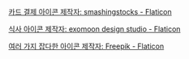  <a href="https://www.flaticon.com/kr/free-icons/-" title="카드 결제 아이콘">카드 결제 아이콘  제작자: smashingstocks - Flaticon</a>

<a href="https://www.flaticon.com/kr/free-icons/" title="식사 아이콘">식사 아이콘  제작자: exomoon design studio - Flaticon</a>

<a href="https://www.flaticon.com/kr/free-icons/-" title="여러 가지 잡다한 아이콘">여러 가지 잡다한 아이콘  제작자: Freepik - Flaticon</a>
